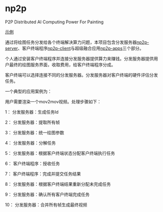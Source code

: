 # np2p
P2P Distributed AI Computing Power For Painting

[示例](http://119.91.202.207:10083/3d/posture-editor.html)

通过将绘图任务分发给各个终端解决算力问题，本项目包含分发服务器[np2p-server](https://github.com/cchaojie/np2p-server)、客户终端程序[np2p-client](https://github.com/cchaojie/np2p-client)与超级融合应用[np2p-apps](https://github.com/cchaojie/np2p-apps)三个部分。

个人通过安装客户终端程序并连接分发服务器提供算力来赚钱。分发服务器提供用户最终的绘图服务界面，收取费用，给客户终端程序分成。

客户终端可以选择连接不同的分发服务器。分发服务器对客户终端的硬件评估分发任务。

一个典型的应用案例为：

用户需要渲染一个mov2mov视频。处理步骤如下：

1： 分发服务器：生成任务Id

2： 分发服务器：提取所有帧

3： 分发服务器：统一绘图参数

4： 分发服务器：分解任务

5： 分发服务器：根据客户终端状态分配客户终端执行任务

6： 客户终端程序：授收任务

7： 客户终端程序：完成并提交任务结果

8： 分发服务器：根据客户终端结果重新分配未完成任务

9： 分发服务器：确认所有客户终端完成任务

10： 分发服务器：合并所有帧生成最终视频
